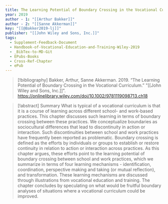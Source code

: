 ```yaml
---
title: The Learning Potential of Boundary Crossing in the Vocational Curriculum
year: 2019
author - 1: "[[Arthur Bakker]]"
author - 2: "[[Sanne Akkerman]]"
key: "[[@Bakker2019-lj]]"
publisher: "[[John Wiley and Sons, Inc.]]"
tags:
  - Supplement-Feedback-Document
  - Handbook-of-Vocational-Education-and-Training-Wiley-2019
  - _BibTex-to-MD-Git
  - EPubs-Books
  - Cross-Ref-Chapter
  - ePub
---
```


> [!bibliography]
> Bakker, Arthur, Sanne Akkerman. 2019. “The Learning Potential of Boundary Crossing in the Vocational Curriculum.” "[[John Wiley and Sons, Inc.]]". https://onlinelibrary.wiley.com/doi/10.1002/9781119098713.ch18

> [!abstract]
> Summary What is typical of a vocational curriculum is that it is a course of learning across different school- and work-based practices. This chapter discusses such learning in terms of boundary crossing between these practices. We conceptualize boundaries as sociocultural differences that lead to discontinuity in action or interaction. Such discontinuities between school and work practices have frequently been reported as problematic. Boundary crossing is defined as the efforts by individuals or groups to establish or restore continuity in relation to action or interaction across practices. As this chapter argues, these efforts point to the learning potential of boundary crossing between school and work practices, which we summarize in terms of four learning mechanisms -  identification, coordination, perspective making and taking (or mutual reflection), and transformation. These learning mechanisms are discussed through illustrations from vocational education and training. The chapter concludes by speculating on what would be fruitful boundary analyses of situations where a vocational curriculum could be improved.